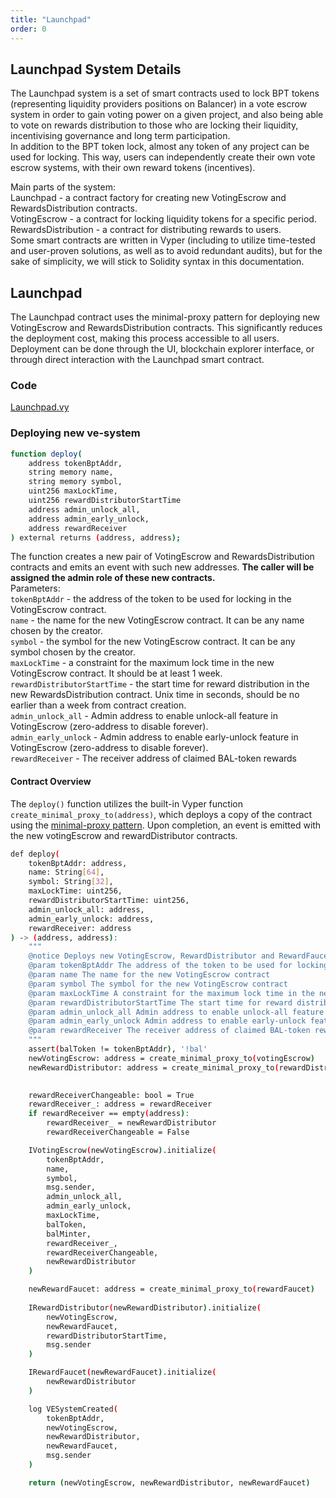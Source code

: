 ```yaml
---
title: "Launchpad"
order: 0
---
```


## Launchpad System Details

The Launchpad system is a set of smart contracts used to lock BPT tokens (representing liquidity providers positions on Balancer) in a vote escrow system in order to gain voting power on a given project, and also being able to vote on rewards distribution to those who are locking their liquidity, incentivising governance and long term participation.  
In addition to the BPT token lock, almost any token of any project can be used for locking. This way, users can independently create their own vote escrow systems, with their own reward tokens (incentives).

Main parts of the system:  
Launchpad - a contract factory for creating new VotingEscrow and RewardsDistribution contracts.  
VotingEscrow - a contract for locking liquidity tokens for a specific period.  
RewardsDistribution - a contract for distributing rewards to users.  
Some smart contracts are written in Vyper (including to utilize time-tested and user-proven solutions, as well as to avoid redundant audits), but for the sake of simplicity, we will stick to Solidity syntax in this documentation.  


## Launchpad
The Launchpad contract uses the minimal-proxy pattern for deploying new VotingEscrow and RewardsDistribution contracts. This significantly reduces the deployment cost, making this process accessible to all users. Deployment can be done through the UI, blockchain explorer interface, or through direct interaction with the Launchpad smart contract.


### Code  
[Launchpad.vy](../contracts/Launchpad.vy)

### Deploying new ve-system
```sh
function deploy(
    address tokenBptAddr,
    string memory name,
    string memory symbol,
    uint256 maxLockTime,
    uint256 rewardDistributorStartTime
    address admin_unlock_all,
    address admin_early_unlock,
    address rewardReceiver 
) external returns (address, address);
```

The function creates a new pair of VotingEscrow and RewardsDistribution contracts and emits an event with such new addresses. **The caller will be assigned the admin role of these new contracts.**  
Parameters:  
`tokenBptAddr` - the address of the token to be used for locking in the VotingEscrow contract.  
`name` - the name for the new VotingEscrow contract. It can be any name chosen by the creator.  
`symbol` - the symbol for the new VotingEscrow contract. It can be any symbol chosen by the creator.  
`maxLockTime` - a constraint for the maximum lock time in the new VotingEscrow contract. It should be at least 1 week.  
`rewardDistributorStartTime` - the start time for reward distribution in the new RewardsDistribution contract. Unix time in seconds, should be no earlier than a week from contract creation.  
`admin_unlock_all` - Admin address to enable unlock-all feature in VotingEscrow (zero-address to disable forever).  
`admin_early_unlock` - Admin address to enable early-unlock feature in VotingEscrow (zero-address to disable forever).  
`rewardReceiver` - The receiver address of claimed BAL-token rewards  


#### Contract Overview  
The `deploy()` function utilizes the built-in Vyper function `create_minimal_proxy_to(address)`, which deploys a copy of the contract using the [minimal-proxy pattern](https://eips.ethereum.org/EIPS/eip-1167). Upon completion, an event is emitted with the new votingEscrow and rewardDistributor contracts.  

```sh
def deploy(
    tokenBptAddr: address,
    name: String[64],
    symbol: String[32],
    maxLockTime: uint256,
    rewardDistributorStartTime: uint256,
    admin_unlock_all: address,
    admin_early_unlock: address,
    rewardReceiver: address
) -> (address, address):
    """
    @notice Deploys new VotingEscrow, RewardDistributor and RewardFaucet contracts
    @param tokenBptAddr The address of the token to be used for locking
    @param name The name for the new VotingEscrow contract
    @param symbol The symbol for the new VotingEscrow contract
    @param maxLockTime A constraint for the maximum lock time in the new VotingEscrow contract
    @param rewardDistributorStartTime The start time for reward distribution
    @param admin_unlock_all Admin address to enable unlock-all feature in VotingEscrow (zero-address to disable forever)
    @param admin_early_unlock Admin address to enable early-unlock feature in VotingEscrow (zero-address to disable forever)
    @param rewardReceiver The receiver address of claimed BAL-token rewards
    """
    assert(balToken != tokenBptAddr), '!bal'
    newVotingEscrow: address = create_minimal_proxy_to(votingEscrow)
    newRewardDistributor: address = create_minimal_proxy_to(rewardDistributor)
    

    rewardReceiverChangeable: bool = True
    rewardReceiver_: address = rewardReceiver
    if rewardReceiver == empty(address):
        rewardReceiver_ = newRewardDistributor
        rewardReceiverChangeable = False

    IVotingEscrow(newVotingEscrow).initialize(
        tokenBptAddr,
        name,
        symbol,
        msg.sender,
        admin_unlock_all,
        admin_early_unlock,
        maxLockTime,
        balToken,
        balMinter,
        rewardReceiver_,
        rewardReceiverChangeable,
        newRewardDistributor
    )

    newRewardFaucet: address = create_minimal_proxy_to(rewardFaucet)
    
    IRewardDistributor(newRewardDistributor).initialize(
        newVotingEscrow,
        newRewardFaucet,
        rewardDistributorStartTime,
        msg.sender
    )

    IRewardFaucet(newRewardFaucet).initialize(
        newRewardDistributor
    )

    log VESystemCreated(
        tokenBptAddr,
        newVotingEscrow,
        newRewardDistributor,
        newRewardFaucet,
        msg.sender
    )

    return (newVotingEscrow, newRewardDistributor, newRewardFaucet)
```

